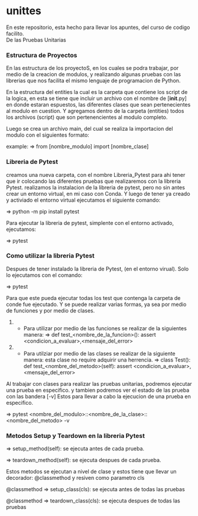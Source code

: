 # unittes
En este repositorio, esta hecho para llevar los apuntes, del curso de codigo facilito.  
De las Pruebas Unitarias

### Estructura de Proyectos
En las estructura de los proyectoS, en los cuales se podra trabajar, por medio de la
creacion de modulos, y realizando algunas pruebas con las librerias que nos facilita
el mismo lenguaje de programacion de Python.

En la estructura del entities la cual es la carpeta que contiene los script de la
logica, en esta se tiene que incluir un archivo con el nombre de [__init__.py] en
donde estaran espuestos, las diferentes clases que sean pertenecientes al modulo
en cuestion. Y agregamos dentro de la carpeta (entities) todos los archivos (script)
que son pertenencientes al modulo completo.

Luego se crea un archivo main, del cual se realiza la importacion del modulo con el 
siguientes formato:

example:
=> from [nombre_modulo] import [nombre_clase]

### Libreria de Pytest
creamos una nueva carpeta, con el nombre Libreria_Pytest para ahi tener que ir colocando
las diferentes pruebas que realizaremos con la libreria Pytest.
realizamos la instalacion de la libreria de pytest, pero no sin antes crear un entorno
virtual, en mi caso con Conda. Y luego de tener ya creado y activiado el entorno virtual
ejecutamos el siguiente comando:

=> python -m pip install pytest

Para ejecutar la libreria de pytest, simplente con el entorno activado, ejecutamos:

=> pytest

### Como utilizar la libreria Pytest
Despues de tener instalado la libreria de Pytest, (en el entorno virual).
Solo lo ejecutamos con el comando:

=> pytest

Para que este pueda ejecutar todas los test que contenga la carpeta
de conde fue ejecutado. Y se puede realizar varias formas, ya sea por
medio de funciones y por medio de clases.

1) - Para utilizar por medio de las funciones se realizar de la siguientes manera:
=>  def test_<nombre_de_la_funcion>():
        assert <condicion_a_evaluar>,<mensaje_del_error>

2) - Para utilziar por medio de las clases se realizar de la siguiente manera:
     esta clase no require adquirir una herrencia.
=>  class Test<Example>():
        def test_<nombre_del_metodo>(self):
            assert <condicion_a_evaluar>,<mensaje_del_error>

Al trabajar con clases para realizar las pruebas unitarias, podremos ejecutar una prueba en
especifico. y tambien podremos ver el estado de las prueba con las bandera [-v]
Estos para llevar a cabo la ejecucion de una prueba en especifico.

=>  pytest <nombre_del_modulo>::<nombre_de_la_clase>::<nombre_del_metodo> -v


### Metodos Setup y Teardown en la libreria Pytest

=> setup_method(self): 
        se ejecuta antes de cada prueba.

=> teardown_method(self):
        se ejecuta despues de cada prueba.

Estos metodos se ejecutan a nivel de clase
y estos tiene que llevar un decorador: @classmethod
y resiven como parametro cls

   @classmethod
=> setup_class(cls):
        se ejecuta antes de todas las pruebas

   @classmethod
=> teardown_class(cls):
        se ejecuta despues de todas las pruebas